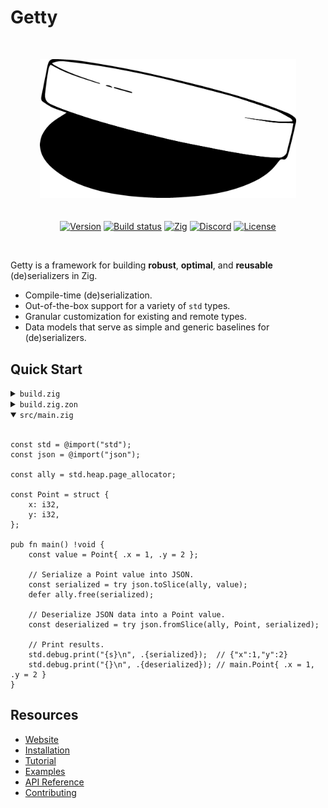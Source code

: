 # Getty

<br>

<p align="center">
  <img alt="Getty" src="https://github.com/getty-zig/logo/blob/main/getty-solid.svg" width="410px">
  <br>
  <br>
  <br>
  <a href="https://github.com/getty-zig/getty/releases/latest"><img alt="Version" src="https://img.shields.io/github/v/release/getty-zig/getty?include_prereleases&label=version"></a>
  <a href="https://github.com/getty-zig/getty/actions/workflows/test.yml"><img alt="Build status" src="https://img.shields.io/github/actions/workflow/status/getty-zig/getty/test.yml?branch=main" /></a>
  <a href="https://ziglang.org/download"><img alt="Zig" src="https://img.shields.io/badge/zig-master-fd9930.svg"></a>
  <a href="https://discord.gg/njDA67U5ph"><img alt="Discord" src="https://img.shields.io/discord/1016029822172024955?color=7289da&label=discord" /></a>
  <a href="https://github.com/getty-zig/getty/blob/main/LICENSE"><img alt="License" src="https://img.shields.io/badge/license-MIT-blue"></a>
</p>

<br>

Getty is a framework for building __robust__, __optimal__, and __reusable__ (de)serializers in Zig.

- Compile-time (de)serialization.
- Out-of-the-box support for a variety of `std` types.
- Granular customization for existing and remote types.
- Data models that serve as simple and generic baselines for (de)serializers.

## Quick Start

<details>
<summary>
  <code>build.zig</code>
</summary>
<br>

```zig
const std = @import("std");

pub fn build(b: *std.Build) void {
    const target = b.standardTargetOptions(.{});
    const optimize = b.standardOptimizeOption(.{});

    const opts = .{ .target = target, .optimize = optimize };
    const json_mod = b.dependency("json", opts).module("json");

    const exe = b.addExecutable(.{
        .name = "quick-start",
        .root_source_file = .{ .path = "src/main.zig" },
        .target = target,
        .optimize = optimize,
    });

    exe.addModule("json", json_mod);

    const run_cmd = b.addRunArtifact(exe);
    const run_step = b.step("run", "Run the app");
    run_step.dependOn(&run_cmd.step);
}
```

</details>

<details>
<summary>
  <code>build.zig.zon</code>
</summary>
<br>

```zig
.{
    .name = "quick-start",
    .version = "0.1.0",
    .paths = .{""},
    .dependencies = .{
        .json = .{
            .url = "https://github.com/getty-zig/json/archive/3e3cf7b.tar.gz",
            .hash = "122017ccb426b5f5690fdda438134852e940796b0ac619eb2648782a7879146f4fcd",
        },
    },
}
```

</details>

<details open>
<summary>
  <code>src/main.zig</code>
</summary>
<br>

```zig
const std = @import("std");
const json = @import("json");

const ally = std.heap.page_allocator;

const Point = struct {
    x: i32,
    y: i32,
};

pub fn main() !void {
    const value = Point{ .x = 1, .y = 2 };

    // Serialize a Point value into JSON.
    const serialized = try json.toSlice(ally, value);
    defer ally.free(serialized);

    // Deserialize JSON data into a Point value.
    const deserialized = try json.fromSlice(ally, Point, serialized);

    // Print results.
    std.debug.print("{s}\n", .{serialized});  // {"x":1,"y":2}
    std.debug.print("{}\n", .{deserialized}); // main.Point{ .x = 1, .y = 2 }
}
```

</details>

## Resources

- [Website](https://getty.so/)
- [Installation](https://getty.so/user-guide/installation/)
- [Tutorial](https://getty.so/user-guide/tutorial/)
- [Examples](examples)
- [API Reference](https://docs.getty.so/)
- [Contributing](https://getty.so/contributing/)
